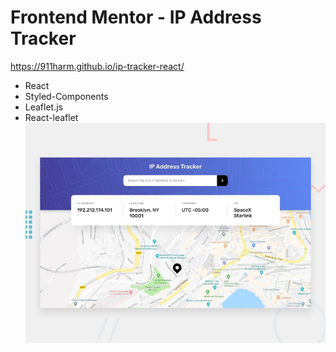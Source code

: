 # Frontend Mentor - IP Address Tracker
https://911harm.github.io/ip-tracker-react/

- React 
- Styled-Components
- Leaflet.js
- React-leaflet
![Design preview for the IP Address Tracker coding challenge](./design/desktop-preview.jpg)

